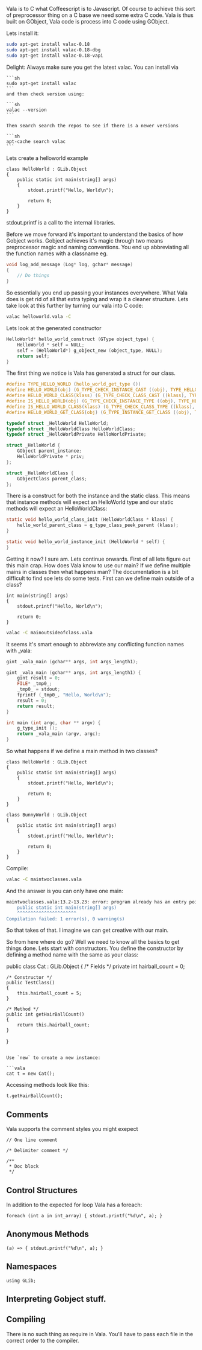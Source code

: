 Vala is to C what Coffeescript is to Javascript. Of course to achieve this sort of preprocessor thing on
a C base we need some extra C code. Vala is thus built on GObject, Vala
code is process into C code using GObject.

Lets install it:

```sh
sudo apt-get install valac-0.18 
sudo apt-get install valac-0.18-dbg 
sudo apt-get install valac-0.18-vapi
```

Delight:
	Always make sure you get the latest valac. You can install via 

	```sh
	sudo apt-get install valac
	```
	and then check version using:

	```sh
	valac --version
	```

	Then search search the repos to see if there is a newer versions

	```sh
	apt-cache search valac
	```

Lets create a helloworld example

```vala
class HelloWorld : GLib.Object 
{
	public static int main(string[] args) 
	{
		stdout.printf("Hello, World\n");

		return 0;
	}
}
```

stdout.printf is a call to the internal libraries.

Before we move forward it's important to understand the basics of how Gobject works.
Gobject achieves it's magic through two means preprocessor magic and naming conventions.
You end up abbreviating all the function names with a classname eg.

```c
void log_add_message (Log* log, gchar* message)
{
	// Do things
}
```

So essentially you end up passing your instances everywhere. What Vala does is get rid of all that extra typing
and wrap it a cleaner structure. Lets take  look at this further by turning our vala into C code:

```sh
valac helloworld.vala -C
```

Lets look at the generated constructor 

```c
HelloWorld* hello_world_construct (GType object_type) {
	HelloWorld * self = NULL;
	self = (HelloWorld*) g_object_new (object_type, NULL);
	return self;
}
```

The first thing we notice is Vala has generated a struct for our class.

```c
#define TYPE_HELLO_WORLD (hello_world_get_type ())
#define HELLO_WORLD(obj) (G_TYPE_CHECK_INSTANCE_CAST ((obj), TYPE_HELLO_WORLD, HelloWorld))
#define HELLO_WORLD_CLASS(klass) (G_TYPE_CHECK_CLASS_CAST ((klass), TYPE_HELLO_WORLD, HelloWorldClass))
#define IS_HELLO_WORLD(obj) (G_TYPE_CHECK_INSTANCE_TYPE ((obj), TYPE_HELLO_WORLD))
#define IS_HELLO_WORLD_CLASS(klass) (G_TYPE_CHECK_CLASS_TYPE ((klass), TYPE_HELLO_WORLD))
#define HELLO_WORLD_GET_CLASS(obj) (G_TYPE_INSTANCE_GET_CLASS ((obj), TYPE_HELLO_WORLD, HelloWorldClass))

typedef struct _HelloWorld HelloWorld;
typedef struct _HelloWorldClass HelloWorldClass;
typedef struct _HelloWorldPrivate HelloWorldPrivate;

struct _HelloWorld {
	GObject parent_instance;
	HelloWorldPrivate * priv;
};

struct _HelloWorldClass {
	GObjectClass parent_class;
};
```

There is a construct for both the instance and the static class. This means that instance methods 
will expect an HelloWorld type and our static methods will expect an HelloWorldClass:

```c
static void hello_world_class_init (HelloWorldClass * klass) {
	hello_world_parent_class = g_type_class_peek_parent (klass);
}

static void hello_world_instance_init (HelloWorld * self) {
}
```

Getting it now? I sure am. Lets continue onwards. First of all lets figure out this main crap. How does Vala know to use our main? If we define multiple mains in classes then what happens man?
The documentation is a bit difficult to find soe lets do some tests.
First can we define main outside of a class?

```vala
int main(string[] args) 
{
	stdout.printf("Hello, World\n");

	return 0;
}
```

```sh
valac -C mainoutsideofclass.vala
```

It seems it's smart enough to abbreviate any conflicting function names with _vala:

```c
gint _vala_main (gchar** args, int args_length1);

gint _vala_main (gchar** args, int args_length1) {
	gint result = 0;
	FILE* _tmp0_;
	_tmp0_ = stdout;
	fprintf (_tmp0_, "Hello, World\n");
	result = 0;
	return result;
}

int main (int argc, char ** argv) {
	g_type_init ();
	return _vala_main (argv, argc);
}
```

So what happens if we define a main method in two classes?

```vala
class HelloWorld : GLib.Object 
{
	public static int main(string[] args) 
	{
		stdout.printf("Hello, World\n");

		return 0;
	}
}

class BunnyWorld : GLib.Object 
{
	public static int main(string[] args) 
	{
		stdout.printf("Hello, World\n");

		return 0;
	}
}
```

Compile:

```sh
valac -C maintwoclasses.vala
```

And the answer is you can only have one main:

```sh
maintwoclasses.vala:13.2-13.23: error: program already has an entry point `HelloWorld.main'
	public static int main(string[] args) 
	^^^^^^^^^^^^^^^^^^^^^^
Compilation failed: 1 error(s), 0 warning(s)
```

So that takes of that. I imagine we can get creative with our main.

So from here where do go? Well we need to know all the basics to get things done. Lets start with 
constructors. You define the constructor by defining a method name with the same as your class:

public class Cat : GLib.Object 
{
	/* Fields */
	private int hairball_count = 0;

	/* Constructor */
	public TestClass() 
	{
		this.hairball_count = 5;
	}

	/* Method */
	public int getHairBallCount() 
	{
		return this.hairball_count;
	}
}
```

Use `new` to create a new instance:

```vala
cat t = new Cat();
```

Accessing methods look like this:

```vala
t.getHairBallCount();
```

## Comments

Vala supports the comment styles you might exepect

```vala
// One line comment

/* Delimiter comment */

/**
 * Doc block
 */
```

## Control Structures

In addition to the expected for loop Vala has a foreach:

```vala
foreach (int a in int_array) { stdout.printf("%d\n", a); }
```
## Anonymous Methods

```vala
(a) => { stdout.printf("%d\n", a); }
```

## Namespaces

```vala
using GLib;
```

## Interpreting Gobject stuff.

## Compiling

There is no such thing as require in Vala. You'll have to pass each file in the correct order to the compiler.
